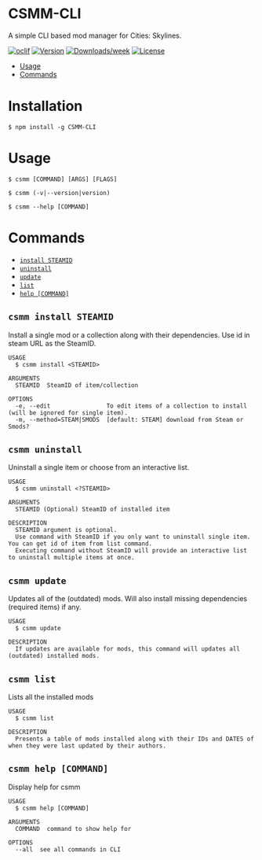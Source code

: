 CSMM-CLI
========

A simple CLI based mod manager for Cities: Skylines.

[![oclif](https://img.shields.io/badge/cli-oclif-brightgreen.svg)](https://oclif.io)
[![Version](https://img.shields.io/npm/v/CSMM-CLI.svg)](https://npmjs.org/package/CSMM-CLI)
[![Downloads/week](https://img.shields.io/npm/dw/CSMM-CLI.svg)](https://npmjs.org/package/CSMM-CLI)
[![License](https://img.shields.io/npm/l/CSMM-CLI.svg)](https://github.com/Kumar-Saksham/CSMM-CLI/blob/master/package.json)

<!-- toc -->
* [Usage](#usage)
* [Commands](#commands)
<!-- tocstop -->
# Installation
<!-- installation -->
```
$ npm install -g CSMM-CLI
```

# Usage
<!-- usage -->
```sh-session
$ csmm [COMMAND] [ARGS] [FLAGS]

$ csmm (-v|--version|version)

$ csmm --help [COMMAND]
```
<!-- usagestop -->
# Commands
<!-- commands -->
* [`install STEAMID`](#csmm-install-steamid)
* [`uninstall`](#csmm-uninstall)
* [`update`](#csmm-update)
* [`list`](#csmm-list)
* [`help [COMMAND]`](#csmm-help-command)


## `csmm install STEAMID`

Install a single mod or a collection along with their dependencies. Use id in steam URL as the SteamID.
```
USAGE
  $ csmm install <STEAMID>

ARGUMENTS
  STEAMID  SteamID of item/collection

OPTIONS
  -e, --edit                To edit items of a collection to install (will be ignored for single item).
  -m, --method=STEAM|SMODS  [default: STEAM] download from Steam or Smods?
```


## `csmm uninstall`

Uninstall a single item or choose from an interactive list.

```
USAGE
  $ csmm uninstall <?STEAMID>

ARGUMENTS
  STEAMID (Optional) SteamID of installed item

DESCRIPTION
  STEAMID argument is optional. 
  Use command with SteamID if you only want to uninstall single item. You can get id of item from list command.
  Executing command without SteamID will provide an interactive list to uninstall multiple items at once.
```

## `csmm update`

Updates all of the (outdated) mods. Will also install missing dependencies (required items) if any.

```
USAGE
  $ csmm update

DESCRIPTION
  If updates are available for mods, this command will updates all (outdated) installed mods.
```

## `csmm list`

Lists all the installed mods

```
USAGE
  $ csmm list

DESCRIPTION
  Presents a table of mods installed along with their IDs and DATES of when they were last updated by their authors.
```

## `csmm help [COMMAND]`

Display help for csmm

```
USAGE
  $ csmm help [COMMAND]

ARGUMENTS
  COMMAND  command to show help for

OPTIONS
  --all  see all commands in CLI
```

<!-- commandsstop -->
